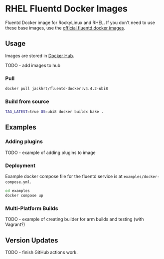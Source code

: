 # RHEL Fluentd Docker Images

Fluentd Docker image for RockyLinux and RHEL.  If you don't need to use these base images, use the [official fluentd docker images](https://hub.docker.com/r/fluent/fluentd/).

## Usage

Images are stored in [Docker Hub](TODO).

TODO - add images to hub

### Pull

```bash
docker pull jackhrt/fluentd-docker:v4.4.2-ubi8
```

### Build from source

```bash
TAG_LATEST=true OS=ubi8 docker buildx bake .
```

## Examples

### Adding plugins

TODO - example of adding plugins to image

### Deployment

Example docker compose file for the fluentd service is at `examples/docker-compose.yml`.

```bash
cd examples
docker compose up
```

### Multi-Platform Builds

TODO - example of creating builder for arm builds and testing (with Vagrant?)

## Version Updates

TODO - finish GitHub actions work.